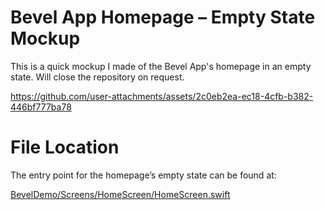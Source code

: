 <h1>Bevel App Homepage – Empty State Mockup</h1>
<p>This is a quick mockup I made of the Bevel App's homepage in an empty state. Will close the repository on request.</p>

https://github.com/user-attachments/assets/2c0eb2ea-ec18-4cfb-b382-446bf777ba78

<h1>File Location</h1>
<p>The entry point for the homepage’s empty state can be found at:</p>
<p><a href="https://github.com/dvhull/BevelEmptyState/blob/main/BevelDemo/Screens/HomePage/HomeScreen.swift">BevelDemo/Screens/HomeScreen/HomeScreen.swift</a></p>
